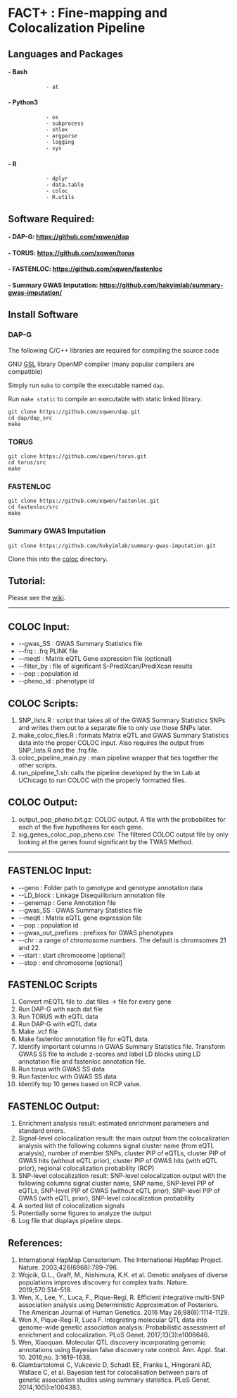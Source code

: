 # FACT+ : Fine-mapping and Colocalization Pipeline

## Languages and Packages
#### - Bash
                - at
#### - Python3
                - os
                - subprocess
                - shlex
                - argparse
                - logging
                - sys

#### - R 
                - dplyr
                - data.table
                - coloc
                - R.utils
                
## Software Required:
#### - DAP-G: https://github.com/xqwen/dap
#### - TORUS: https://github.com/xqwen/torus
#### - FASTENLOC: https://github.com/xqwen/fastenloc
#### - Summary GWAS Imputation: https://github.com/hakyimlab/summary-gwas-imputation/

## Install Software

### DAP-G 
The following C/C++ libraries are required for compiling the source code

GNU [GSL](https://www.gnu.org/software/gsl/) library
OpenMP compiler (many popular compilers are compatible)

Simply run ```make``` to compile the executable named ```dap```.

Run ```make static``` to compile an executable with static linked library.
```
git clone https://github.com/xqwen/dap.git
cd dap/dap_src
make
```

### TORUS


```
git clone https://github.com/xqwen/torus.git
cd torus/src
make
```

### FASTENLOC 

```
git clone https://github.com/xqwen/fastenloc.git
cd fastenloc/src
make
```

### Summary GWAS Imputation

```
git clone https://github.com/hakyimlab/summary-gwas-imputation.git
```
Clone this into the [coloc](https://github.com/egeoffroy/Fine-mapping_Pipeline/tree/master/coloc) directory. 

## Tutorial:
Please see the [wiki](https://github.com/egeoffroy/Fine-mapping_Pipeline/wiki). 

____________________________________________________________________________________________________________________________________

## COLOC Input:
* --gwas_SS : GWAS Summary Statistics file
* --frq : .frq PLINK file
* --meqtl : Matrix eQTL Gene expression file (optional)
* --filter_by : file of significant S-PrediXcan/PrediXcan results
* --pop : population id
* --pheno_id : phenotype id

## COLOC Scripts:
1. SNP_lists.R : script that takes all of the GWAS Summary Statistics SNPs and writes them out to a separate file to only use those SNPs later.
2. make_coloc_files.R : formats Matrix eQTL and GWAS Summary Statistics data into the proper COLOC input. Also requires the output from SNP_lists.R and the .frq file.
3. coloc_pipeline_main.py : main pipeline wrapper that ties together the other scripts. 
4. run_pipeline_1.sh: calls the pipeline developed by the Im Lab at UChicago to run COLOC with the properly formatted files.

## COLOC Output:
1. output_pop_pheno.txt.gz: COLOC output. A file with the probabilites for each of the five hypotheses for each gene.
2. sig_genes_coloc_pop_pheno.csv: The filtered COLOC output file by only looking at the genes found significant by the TWAS Method.




____________________________________________________________________________________________________________________________________
## FASTENLOC Input: 
* --geno : Folder path to genotype and genotype annotation data
* --LD_block : Linkage Disequilibrium annotation file 
* --genemap : Gene Annotation file
* --gwas_SS : GWAS Summary Statistics file
* --meqtl : Matrix eQTL gene expression file
* --pop : population id
* --gwas_out_prefixes : prefixes for GWAS phenotypes
* --chr : a range of chromosome numbers. The default is chromsomes 21 and 22. 
* --start : start chromosome [optional]
* --stop : end chromosome [optional]

## FASTENLOC Scripts
1. Convert mEQTL file to .dat files → file for every gene
2. Run DAP-G with each dat file
3. Run TORUS with eQTL data
4. Run DAP-G with eQTL data
5. Make .vcf file
6. Make fastenloc annotation file for eQTL data.
7. Identify important columns in GWAS Summary Statistics file. Transform GWAS SS file to include z-scores and label LD blocks using LD annotation file and fastenloc annotation file.
8. Run torus with GWAS SS data
9. Run fastenloc with GWAS SS data
10. Identify top 10 genes based on RCP value.


## FASTENLOC Output:
1. Enrichment analysis result: estimated enrichment parameters and standard errors.
2. Signal-level colocalization result: the main output from the colocalization analysis with the following columns
signal cluster name (from eQTL analysis), number of member SNPs, cluster PIP of eQTLs, cluster PIP of GWAS hits (without eQTL prior), cluster PIP of GWAS hits (with eQTL prior), regional colocalization probability (RCP)
3. SNP-level colocalization result: SNP-level colocalization output with the following columns
signal cluster name, SNP name, SNP-level PIP of eQTLs, SNP-level PIP of GWAS (without eQTL prior), SNP-level PIP of GWAS (with eQTL prior), SNP-level colocalization probability
4. A sorted list of colocalization signals
5. Potentially some figures to analyze the output 
6. Log file that displays pipeline steps.

## References:
1. International HapMap Consotorium. The International HapMap Project. Nature. 2003;426(6968):789-796.
2. Wojcik, G.L., Graff, M., Nishimura, K.K. et al. Genetic analyses of diverse populations improves discovery for complex traits. Nature. 2019;570:514–518. 
3.	Wen, X., Lee, Y., Luca, F., Pique-Regi, R. Efficient integrative multi-SNP association analysis using Deterministic Approximation of Posteriors. The American Journal of Human Genetics. 2016 May 26;98(6):1114-1129. 
4.	Wen X, Pique-Regi R, Luca F. Integrating molecular QTL data into genome-wide genetic association analysis: Probabilistic assessment of enrichment and colocalization. PLoS Genet. 2017;13(3):e1006646. 
5.	Wen, Xiaoquan. Molecular QTL discovery incorporating genomic annotations using Bayesian false discovery rate control. Ann. Appl. Stat. 10. 2016;no. 3:1619-1638. 
6. Giambartolomei C, Vukcevic D, Schadt EE, Franke L, Hingorani AD, Wallace C, et al. Bayesian test for colocalisation between pairs of genetic association studies using summary statistics. PLoS Genet. 2014;10(5):e1004383. 

